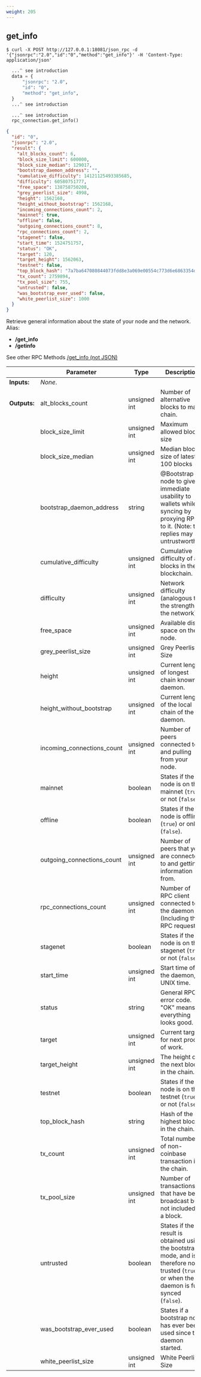 ```yaml
---
weight: 205
---
```


## **get_info**


```shell
$ curl -X POST http://127.0.0.1:18081/json_rpc -d '{"jsonrpc":"2.0","id":"0","method":"get_info"}' -H 'Content-Type: application/json'
```
```python
  ...^ see introduction
  data = {
      "jsonrpc": "2.0",
      "id": "0",
      "method": "get_info",
  }
  ...^ see introduction
```
```py
  ...^ see introduction
  rpc_connection.get_info()
```
```json
{
  "id": "0",
  "jsonrpc": "2.0",
  "result": {
    "alt_blocks_count": 6,
    "block_size_limit": 600000,
    "block_size_median": 129017,
    "bootstrap_daemon_address": "",
    "cumulative_difficulty": 14121125493385685,
    "difficulty": 60580751777,
    "free_space": 138758750208,
    "grey_peerlist_size": 4998,
    "height": 1562168,
    "height_without_bootstrap": 1562168,
    "incoming_connections_count": 2,
    "mainnet": true,
    "offline": false,
    "outgoing_connections_count": 8,
    "rpc_connections_count": 2,
    "stagenet": false,
    "start_time": 1524751757,
    "status": "OK",
    "target": 120,
    "target_height": 1562063,
    "testnet": false,
    "top_block_hash": "7a7ba647080844073fdd8e3a069e00554c773d6e6863354dba1dec45a43f5592",
    "tx_count": 2759894,
    "tx_pool_size": 755,
    "untrusted": false,
    "was_bootstrap_ever_used": false,
    "white_peerlist_size": 1000
  }
}
```
Retrieve general information about the state of your node and the network.  
Alias:  

* **/get_info**
* **/getinfo**

See other RPC Methods [/get_info (not JSON)](#get-info-not-json)  

|             | Parameter                  | Type         | Description
| ---         | ---                        | ---          | ---
|**Inputs:**  | *None*.                    |              | 
|**Outputs:** | alt_blocks_count           | unsigned int | Number of alternative blocks to main chain.
|             | block_size_limit           | unsigned int | Maximum allowed block size
|             | block_size_median          | unsigned int | Median block size of latest 100 blocks
|             | bootstrap_daemon_address   | string       | @Bootstrap-node to give immediate usability to wallets while syncing by proxying RPC to it. (Note: the replies may be untrustworthy).
|             | cumulative_difficulty      | unsigned int | Cumulative difficulty of all blocks in the blockchain.
|             | difficulty                 | unsigned int | Network difficulty (analogous to the strength of the network)
|             | free_space                 | unsigned int | Available disk space on the node.
|             | grey_peerlist_size         | unsigned int | Grey Peerlist Size
|             | height                     | unsigned int | Current length of longest chain known to daemon.
|             | height_without_bootstrap   | unsigned int | Current length of the local chain of the daemon.
|             | incoming_connections_count | unsigned int | Number of peers connected to and pulling from your node.
|             | mainnet                    | boolean      | States if the node is on the mainnet (`true`) or not (`false`).
|             | offline                    | boolean      | States if the node is offline (`true`) or online (`false`).
|             | outgoing_connections_count | unsigned int | Number of peers that you are connected to and getting information from.
|             | rpc_connections_count      | unsigned int | Number of RPC client connected to the daemon (Including this RPC request).
|             | stagenet                   | boolean      | States if the node is on the stagenet (`true`) or not (`false`).
|             | start_time                 | unsigned int | Start time of the daemon, as UNIX time.
|             | status                     | string       | General RPC error code. "OK" means everything looks good.
|             | target                     | unsigned int | Current target for next proof of work.
|             | target_height              | unsigned int | The height of the next block in the chain.
|             | testnet                    | boolean      | States if the node is on the testnet (`true`) or not (`false`).
|             | top_block_hash             | string       | Hash of the highest block in the chain.
|             | tx_count                   | unsigned int | Total number of non-coinbase transaction in the chain.
|             | tx_pool_size               | unsigned int | Number of transactions that have been broadcast but not included in a block.
|             | untrusted                  | boolean      | States if the result is obtained using the bootstrap mode, and is therefore not trusted (`true`), or when the daemon is fully synced (`false`).
|             | was_bootstrap_ever_used    | boolean      | States if a bootstrap node has ever been used since the daemon started.
|             | white_peerlist_size        | unsigned int | White Peerlist Size
